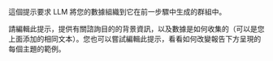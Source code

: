 這個提示要求 LLM 將您的數據組織到它在前一步驟中生成的群組中。

請編輯此提示，提供有關諮詢目的的背景資訊，以及數據是如何收集的（可以是您上面添加的相同文本）。您也可以嘗試編輯此提示，看看如何改變報告下方呈現的每個主題的範例。

